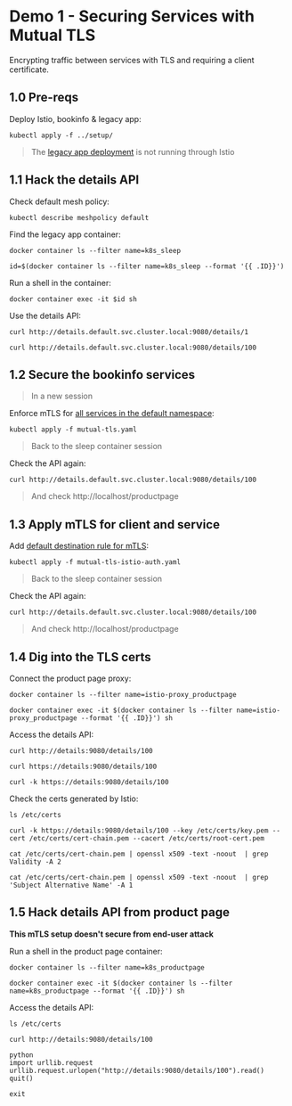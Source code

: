 # Demo 1 - Securing Services with Mutual TLS

Encrypting traffic between services with TLS and requiring a client certificate.

## 1.0 Pre-reqs

Deploy Istio, bookinfo & legacy app:

```
kubectl apply -f ../setup/
```

> The [legacy app deployment](../setup/06_sleep.yaml) is not running through Istio

## 1.1 Hack the details API

Check default mesh policy:

```
kubectl describe meshpolicy default
```

Find the legacy app container:

```
docker container ls --filter name=k8s_sleep

id=$(docker container ls --filter name=k8s_sleep --format '{{ .ID}}')
```

Run a shell in the container:

```
docker container exec -it $id sh
```

Use the details API:

```
curl http://details.default.svc.cluster.local:9080/details/1

curl http://details.default.svc.cluster.local:9080/details/100
```

## 1.2 Secure the bookinfo services

> In a new session

Enforce mTLS for [all services in the default namespace](mutual-tls.yaml):

```
kubectl apply -f mutual-tls.yaml
```

> Back to the sleep container session

Check the API again:

```
curl http://details.default.svc.cluster.local:9080/details/100
```

> And check http://localhost/productpage

## 1.3 Apply mTLS for client and service

Add [default destination rule for mTLS](mutual-tls-istio-auth.yaml):

```
kubectl apply -f mutual-tls-istio-auth.yaml
```

> Back to the sleep container session

Check the API again:

```
curl http://details.default.svc.cluster.local:9080/details/100
```

> And check http://localhost/productpage

## 1.4 Dig into the TLS certs

Connect the product page proxy:

```
docker container ls --filter name=istio-proxy_productpage

docker container exec -it $(docker container ls --filter name=istio-proxy_productpage --format '{{ .ID}}') sh
```

Access the details API:

```
curl http://details:9080/details/100

curl https://details:9080/details/100

curl -k https://details:9080/details/100
```

Check the certs generated by Istio:

```
ls /etc/certs

curl -k https://details:9080/details/100 --key /etc/certs/key.pem --cert /etc/certs/cert-chain.pem --cacert /etc/certs/root-cert.pem

cat /etc/certs/cert-chain.pem | openssl x509 -text -noout  | grep Validity -A 2

cat /etc/certs/cert-chain.pem | openssl x509 -text -noout  | grep 'Subject Alternative Name' -A 1
```

## 1.5 Hack details API from product page


**This mTLS setup doesn't secure from end-user attack**

Run a shell in the product page container:

```
docker container ls --filter name=k8s_productpage

docker container exec -it $(docker container ls --filter name=k8s_productpage --format '{{ .ID}}') sh
```

Access the details API:

```
ls /etc/certs

curl http://details:9080/details/100

python
import urllib.request
urllib.request.urlopen("http://details:9080/details/100").read()
quit()

exit
```